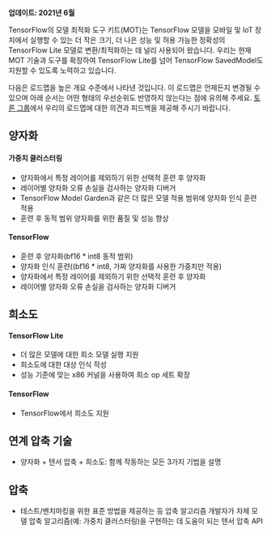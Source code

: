**업데이트: 2021년 6월**

TensorFlow의 모델 최적화 도구 키트(MOT)는 TensorFlow 모델을 모바일 및 IoT 장치에서 실행할 수 있는 더 작은 크기, 더 나은 성능 및 허용 가능한 정확성의 TensorFlow Lite 모델로 변환/최적화하는 데 널리 사용되어 왔습니다. 우리는 현재 MOT 기술과 도구를 확장하여 TensorFlow Lite를 넘어 TensorFlow SavedModel도 지원할 수 있도록 노력하고 있습니다.

다음은 로드맵을 높은 개요 수준에서 나타낸 것입니다. 이 로드맵은 언제든지 변경될 수 있으며 아래 순서는 어떤 형태의 우선순위도 반영하지 않는다는 점에 유의해 주세요. [토론 그룹](https://groups.google.com/a/tensorflow.org/g/tflite)에서 우리의 로드맵에 대한 의견과 피드백을 제공해 주시기 바랍니다.

## 양자화

#### 가중치 클러스터링

- 양자화에서 특정 레이어를 제외하기 위한 선택적 훈련 후 양자화
- 레이어별 양자화 오류 손실을 검사하는 양자화 디버거
- TensorFlow Model Garden과 같은 더 많은 모델 적용 범위에 양자화 인식 훈련 적용
- 훈련 후 동적 범위 양자화를 위한 품질 및 성능 향상

#### TensorFlow

- 훈련 후 양자화(bf16 * int8 동적 범위)
- 양자화 인식 훈련((bf16 * int8, 가짜 양자화를 사용한 가중치만 적용)
- 양자화에서 특정 레이어를 제외하기 위한 선택적 훈련 후 양자화
- 레이어별 양자화 오류 손실을 검사하는 양자화 디버거

## 희소도

#### TensorFlow Lite

- 더 많은 모델에 대한 희소 모델 실행 지원
- 희소도에 대한 대상 인식 작성
- 성능 기준에 맞는 x86 커널을 사용하여 희소 op 세트 확장

#### TensorFlow

- TensorFlow에서 희소도 지원

## 연계 압축 기술

- 양자화 + 텐서 압축 + 희소도: 함께 작동하는 모든 3가지 기법을 설명

## 압축

- 테스트/벤치마킹을 위한 표준 방법을 제공하는 등 압축 알고리즘 개발자가 자체 모델 압축 알고리즘(예: 가중치 클러스터링)을 구현하는 데 도움이 되는 텐서 압축 API
